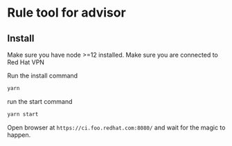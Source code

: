 # Rule tool for advisor

## Install

Make sure you have node >=12 installed.
Make sure you are connected to Red Hat VPN

Run the install command
```bash
yarn
```

run the start command

```bash
yarn start
```

Open browser at `https://ci.foo.redhat.com:8080/` and wait for the magic to happen.
